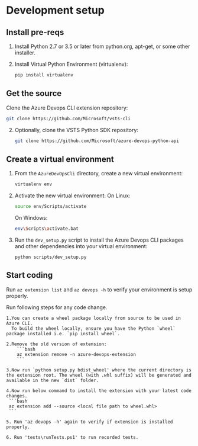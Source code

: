 # Development setup

## Install pre-reqs

1. Install Python 2.7 or 3.5 or later from python.org, apt-get, or some other installer.

2. Install Virtual Python Environment (virtualenv):
   ```bash
   pip install virtualenv
   ```

## Get the source

Clone the Azure Devops CLI extension repository:
   ```bash
   git clone https://github.com/Microsoft/vsts-cli
   ```

2. Optionally, clone the VSTS Python SDK repository:
   ```bash
   git clone https://github.com/Microsoft/azure-devops-python-api
   ```

## Create a virtual environment

1. From the `AzureDevOpsCli` directory, create a new virtual environment:
   ```bash
   virtualenv env
   ```

2. Activate the new virtual environment:
   On Linux:
   ```bash
   source env/Scripts/activate
   ```
   On Windows:
   ```bash
   env\Scripts\activate.bat
   ```

3. Run the `dev_setup.py` script to install the Azure Devops CLI packages and other dependencies into your virtual environment:
   ```
   python scripts/dev_setup.py
   ```

## Start coding

Run `az extension list` and `az devops -h` to verify your environment is setup properly. 

Run following steps for any code change.

    1.You can create a wheel package locally from source to be used in Azure CLI. 
      To build the wheel locally, ensure you have the Python `wheel` package installed i.e. `pip install wheel`. 
    
    2.Remove the old version of extension:
        ```bash
        az extension remove -n azure-devops-extension
        ```
    
    3.Now run `python setup.py bdist_wheel' where the current directory is the extension root. The wheel (with .whl suffix) will be generated and available in the new `dist` folder.

    4.Now run below command to install the extension with your latest code changes.
     ```bash
     az extension add --source <local file path to wheel.whl>
     ```
    
    5. Run 'az devops -h' again to verify if extension is installed properly.

    6. Run 'tests\runTests.ps1' to run recorded tests.


